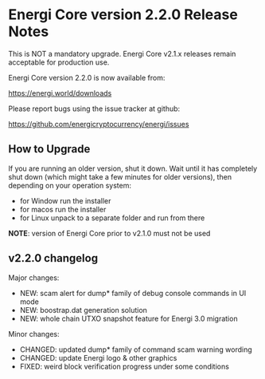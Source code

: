 Energi Core version 2.2.0 Release Notes
=======================================

This is NOT a mandatory upgrade. Energi Core v2.1.x releases remain
acceptable for production use.

Energi Core version 2.2.0 is now available from:

  https://energi.world/downloads

Please report bugs using the issue tracker at github:

  https://github.com/energicryptocurrency/energi/issues


How to Upgrade
--------------

If you are running an older version, shut it down. Wait until it has completely
shut down (which might take a few minutes for older versions), then depending on
your operation system:

* for Window run the installer
* for macos run the installer
* for Linux unpack to a separate folder and run from there

**NOTE**: version of Energi Core prior to v2.1.0 must not be used


v2.2.0 changelog
----------------

Major changes:

* NEW: scam alert for dump* family of debug console commands in UI mode
* NEW: boostrap.dat generation solution
* NEW: whole chain UTXO snapshot feature for Energi 3.0 migration

Minor changes:

* CHANGED: updated dump* family of command scam warning wording
* CHANGED: update Energi logo & other graphics
* FIXED: weird block verification progress under some conditions
